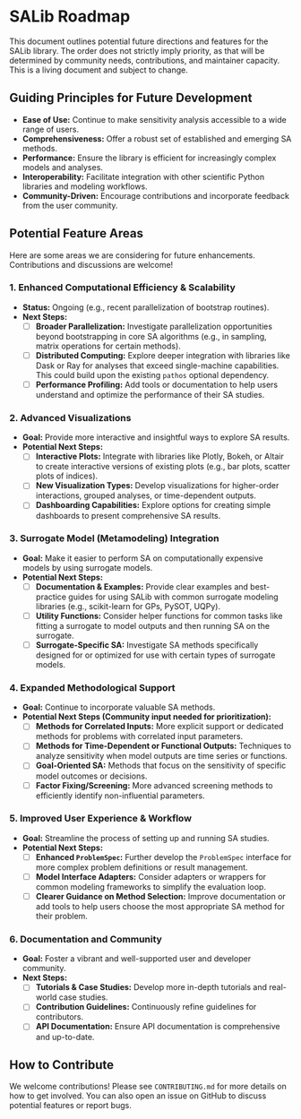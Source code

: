 # SALib Roadmap

This document outlines potential future directions and features for the SALib library.
The order does not strictly imply priority, as that will be determined by community needs, contributions, and maintainer capacity. This is a living document and subject to change.

## Guiding Principles for Future Development

*   **Ease of Use:** Continue to make sensitivity analysis accessible to a wide range of users.
*   **Comprehensiveness:** Offer a robust set of established and emerging SA methods.
*   **Performance:** Ensure the library is efficient for increasingly complex models and analyses.
*   **Interoperability:** Facilitate integration with other scientific Python libraries and modeling workflows.
*   **Community-Driven:** Encourage contributions and incorporate feedback from the user community.

## Potential Feature Areas

Here are some areas we are considering for future enhancements. Contributions and discussions are welcome!

### 1. Enhanced Computational Efficiency & Scalability

*   **Status:** Ongoing (e.g., recent parallelization of bootstrap routines).
*   **Next Steps:**
    *   [ ] **Broader Parallelization:** Investigate parallelization opportunities beyond bootstrapping in core SA algorithms (e.g., in sampling, matrix operations for certain methods).
    *   [ ] **Distributed Computing:** Explore deeper integration with libraries like Dask or Ray for analyses that exceed single-machine capabilities. This could build upon the existing `pathos` optional dependency.
    *   [ ] **Performance Profiling:** Add tools or documentation to help users understand and optimize the performance of their SA studies.

### 2. Advanced Visualizations

*   **Goal:** Provide more interactive and insightful ways to explore SA results.
*   **Potential Next Steps:**
    *   [ ] **Interactive Plots:** Integrate with libraries like Plotly, Bokeh, or Altair to create interactive versions of existing plots (e.g., bar plots, scatter plots of indices).
    *   [ ] **New Visualization Types:** Develop visualizations for higher-order interactions, grouped analyses, or time-dependent outputs.
    *   [ ] **Dashboarding Capabilities:** Explore options for creating simple dashboards to present comprehensive SA results.

### 3. Surrogate Model (Metamodeling) Integration

*   **Goal:** Make it easier to perform SA on computationally expensive models by using surrogate models.
*   **Potential Next Steps:**
    *   [ ] **Documentation & Examples:** Provide clear examples and best-practice guides for using SALib with common surrogate modeling libraries (e.g., scikit-learn for GPs, PySOT, UQPy).
    *   [ ] **Utility Functions:** Consider helper functions for common tasks like fitting a surrogate to model outputs and then running SA on the surrogate.
    *   [ ] **Surrogate-Specific SA:** Investigate SA methods specifically designed for or optimized for use with certain types of surrogate models.

### 4. Expanded Methodological Support

*   **Goal:** Continue to incorporate valuable SA methods.
*   **Potential Next Steps (Community input needed for prioritization):**
    *   [ ] **Methods for Correlated Inputs:** More explicit support or dedicated methods for problems with correlated input parameters.
    *   [ ] **Methods for Time-Dependent or Functional Outputs:** Techniques to analyze sensitivity when model outputs are time series or functions.
    *   [ ] **Goal-Oriented SA:** Methods that focus on the sensitivity of specific model outcomes or decisions.
    *   [ ] **Factor Fixing/Screening:** More advanced screening methods to efficiently identify non-influential parameters.

### 5. Improved User Experience & Workflow

*   **Goal:** Streamline the process of setting up and running SA studies.
*   **Potential Next Steps:**
    *   [ ] **Enhanced `ProblemSpec`:** Further develop the `ProblemSpec` interface for more complex problem definitions or result management.
    *   [ ] **Model Interface Adapters:** Consider adapters or wrappers for common modeling frameworks to simplify the evaluation loop.
    *   [ ] **Clearer Guidance on Method Selection:** Improve documentation or add tools to help users choose the most appropriate SA method for their problem.

### 6. Documentation and Community

*   **Goal:** Foster a vibrant and well-supported user and developer community.
*   **Next Steps:**
    *   [ ] **Tutorials & Case Studies:** Develop more in-depth tutorials and real-world case studies.
    *   [ ] **Contribution Guidelines:** Continuously refine guidelines for contributors.
    *   [ ] **API Documentation:** Ensure API documentation is comprehensive and up-to-date.

## How to Contribute

We welcome contributions! Please see `CONTRIBUTING.md` for more details on how to get involved. You can also open an issue on GitHub to discuss potential features or report bugs.
